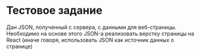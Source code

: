 # Тестовое задание

Дан JSON, полученный с сервера, с данными для веб-страницы. Необходимо на основе этого JSON-а реализовать верстку страницы на React (иначе говоря, использовать JSON как источник данных о странице)